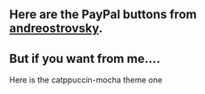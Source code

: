 ## Here are the PayPal buttons from [andreostrovsky](https://github.com/andreostrovsky/donate-with-paypal/tree/master).

## But if you want from me....
Here is the catppuccin-mocha theme one


